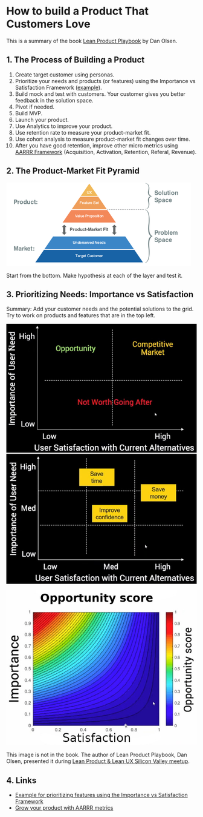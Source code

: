 <!-- numbers -->

# How to build a Product That Customers Love

This is a summary of the book [Lean Product Playbook](https://www.amazon.com/Lean-Product-Playbook-Innovate-Products/dp/1118960874) by Dan Olsen.

## 1. The Process of Building a Product
1. Create target customer using personas.
1. Prioritize your needs and products (or features) using the Importance vs Satisfaction Framework ([example](https://buildsuccessfulstartups.com/product-features/)).
1. Build mock and test with customers. Your customer gives you better feedback in the solution space.
1. Pivot if needed.
1. Build MVP.
1. Launch your product.
1. Use Analytics to improve your product.
1. Use retention rate to measure your product-market fit.
1. Use cohort analysis to measure product-market fit changes over time.
1. After you have good retention, improve other micro metrics using [AARRR Framework](https://medium.com/i-want-to-be-a-product-manager-when-i-grow-up/startup-metrics-for-pirates-aarrr-15fe3a38cf2e) (Acquisition, Activation, Retention, Referal, Revenue).

## 2. The Product-Market Fit Pyramid
![product market fit](product-market-fit.png)

Start from the bottom. Make hypothesis at each of the layer and test it.

## 3. Prioritizing Needs: Importance vs Satisfaction
Summary: Add your customer needs and the potential solutions to the grid. Try to work on products and features that are in the top left.

![prioritize needs](prioritize-needs.jpeg)
![prioritize needs 2](prioritize-needs2.jpeg)

![heatmap](heatmap.jpeg)

This image is not in the book. The author of Lean Product Playbook, Dan Olsen, presented it during [Lean Product & Lean UX Silicon Valley meetup](https://www.youtube.com/watch?v=MSr0hatbSgY).

## 4. Links
* [Example for prioritizing features using the Importance vs Satisfaction Framework](https://buildsuccessfulstartups.com/product-features/)
* [Grow your product with AARRR metrics](https://medium.com/i-want-to-be-a-product-manager-when-i-grow-up/startup-metrics-for-pirates-aarrr-15fe3a38cf2e)
